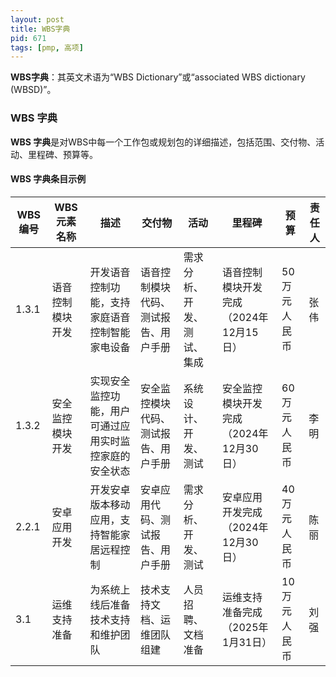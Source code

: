 ```yaml
---
layout: post
title: WBS字典
pid: 671
tags: [pmp, 高项]
---
```




**WBS字典**：其英文术语为“WBS Dictionary”或“associated WBS dictionary (WBSD)”。

### **WBS 字典**

**WBS 字典**是对WBS中每一个工作包或规划包的详细描述，包括范围、交付物、活动、里程碑、预算等。

#### **WBS 字典条目示例**

| WBS 编号 | WBS 元素名称     | 描述                                                   | 交付物                               | 活动                       | 里程碑                                 | 预算         | 责任人 |
| -------- | ---------------- | ------------------------------------------------------ | ------------------------------------ | -------------------------- | -------------------------------------- | ------------ | ------ |
| 1.3.1    | 语音控制模块开发 | 开发语音控制功能，支持家庭语音控制智能家电设备         | 语音控制模块代码、测试报告、用户手册 | 需求分析、开发、测试、集成 | 语音控制模块开发完成（2024年12月15日） | 50万元人民币 | 张伟   |
| 1.3.2    | 安全监控模块开发 | 实现安全监控功能，用户可通过应用实时监控家庭的安全状态 | 安全监控模块代码、测试报告、用户手册 | 系统设计、开发、测试       | 安全监控模块开发完成（2024年12月30日） | 60万元人民币 | 李明   |
| 2.2.1    | 安卓应用开发     | 开发安卓版本移动应用，支持智能家居远程控制             | 安卓应用代码、测试报告、用户手册     | 需求分析、开发、测试       | 安卓应用开发完成（2024年12月30日）     | 40万元人民币 | 陈丽   |
| 3.1      | 运维支持准备     | 为系统上线后准备技术支持和维护团队                     | 技术支持文档、运维团队组建           | 人员招聘、文档准备         | 运维支持准备完成（2025年1月31日）      | 10万元人民币 | 刘强   |



